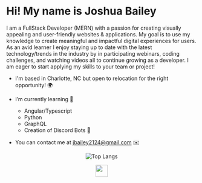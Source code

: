 Hi! My name is Joshua Bailey
=====================================================================================================================================

I am a FullStack Developer (MERN) with a passion for creating visually appealing and user-friendly websites & applications. My goal is to use my knowledge to create meaningful and impactful digital experiences for users. As an avid learner I enjoy staying up to date with the latest technology/trends in the industry by in participating webinars, coding challenges, and watching videos all to continue growing as a developer. I am eager to start applying my skills to your team or project!

* I'm based in Charlotte, NC but open to relocation for the right opportunity! 🌍
* I’m currently learning 🌱
  - Angular/Typescript
  - Python 
  - GraphQL 
  - Creation of Discord Bots 🤖

* You can contact me at [jbailey2124@gmail.com](mailto:jbailey2124@gmail.com) ✉️


<p align="center">
  <img src="https://github-readme-stats.vercel.app/api/top-langs/?username=joshbaileydev513&layout=donut-vertical&langs_count=8" alt="Top Langs">
</p>


<p align="center"> <a href="https://www.linkedin.com/in/joshuacbailey/" target="_blank" rel="noreferrer"> <picture> <source media="(prefers-color-scheme: dark)" srcset="https://raw.githubusercontent.com/danielcranney/readme-generator/main/public/icons/socials/linkedin-dark.svg" /> <source media="(prefers-color-scheme: light)" srcset="https://raw.githubusercontent.com/danielcranney/readme-generator/main/public/icons/socials/linkedin.svg" /> <img src="https://raw.githubusercontent.com/danielcranney/readme-generator/main/public/icons/socials/linkedin.svg" width="32" height="32" /> </picture> </a></p>
